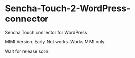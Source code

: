 Sencha-Touch-2-WordPress-connector
==================================

Sencha Touch connector for WordPress  

MIMI Version. Early. Not works. Works MIMI only.  

Wait for release soon. 